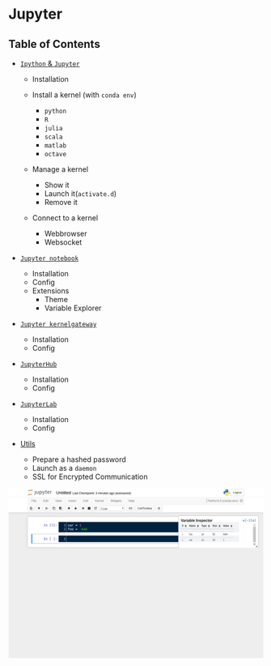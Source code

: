 # Jupyter

## Table of Contents

* [`Ipython` & `Jupyter`](scripts/contents.md#ipython--jupyter)
  - Installation
  - Install a kernel (with `conda env`)
    - `python`
    - `R`
    - `julia`
    - `scala`
    - `matlab`
    - `octave`

  - Manage a kernel
    - Show it
    - Launch it(`activate.d`)
    - Remove it

  - Connect to a kernel
    - Webbrowser
    - Websocket

* [`Jupyter notebook`](scripts/contents.md#jupyter-notebook)
  - Installation
  - Config
  - Extensions
    - Theme
    - Variable Explorer

* [`Jupyter kernelgateway`](scripts/contents.md#jupyter-kernelgateway)
  - Installation
  - Config

* [`JupyterHub`](scripts/contents.md#jupyterhub)
  - Installation
  - Config

* [`JupyterLab`](scripts/contents.md#jupyterlab)
  - Installation
  - Config

* [Utils](scripts/contents.md#utils)
  - Prepare a hashed password
  - Launch as a `daemon`
  - SSL for Encrypted Communication

![varInspector_img](https://github.com/pydemia/Jupyter/blob/master/varInspector_image.png)
